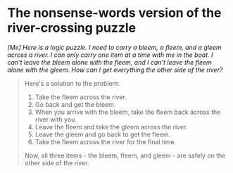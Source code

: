 # The nonsense-words version of the river-crossing puzzle

*[Me] Here is a logic puzzle. I need to carry a bleem, a fleem, and a gleem across a river. I can only carry one item at a time with me in the boat. I can't leave the bleem alone with the fleem, and I can't leave the fleem alone with the gleem. How can I get everything the other side of the river?*

> Here's a solution to the problem:
> 
> 1. Take the fleem across the river.
> 2. Go back and get the bleem.
> 3. When you arrive with the bleem, take the fleem back across the river with you.
> 4. Leave the fleem and take the gleem across the river.
> 5. Leave the gleem and go back to get the fleem.
> 6. Take the fleem across the river for the final time.
> 
> Now, all three items - the bleem, fleem, and gleem - are safely on the other side of the river.
